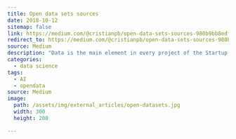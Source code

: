```yaml
---
title: Open data sets sources
date: 2018-10-12
sitemap: false
link: https://medium.com/@cristianpb/open-data-sets-sources-980b9bb8edf6
redirect_to: https://medium.com/@cristianpb/open-data-sets-sources-980b9bb8edf6
source: Medium
description: "Data is the main element in every project of the Startup Weekend in Artificial Intelligence. This article presents a top down view of some of the most important datasets sources available in the web."
categories:
  - data science
tags:
  - AI
  - opendata
source: Medium
image: 
  path: /assets/img/external_articles/open-datasets.jpg
  width: 300
  height: 200

---
```

